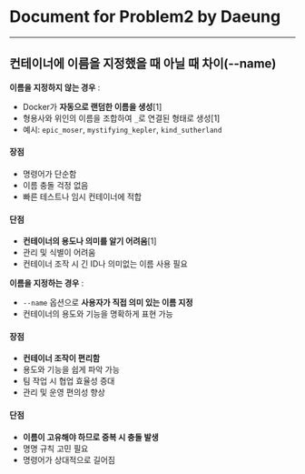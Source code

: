 # Document for Problem2 by Daeung
---

## 컨테이너에 이름을 지정했을 때 아닐 때 차이(--name)

**이름을 지정하지 않는 경우** :
- Docker가 **자동으로 랜덤한 이름을 생성**[1]
- 형용사와 위인의 이름을 조합하여 `_`로 연결된 형태로 생성[1]
- 예시: `epic_moser`, `mystifying_kepler`, `kind_sutherland`

#### 장점
- 명령어가 단순함
- 이름 충돌 걱정 없음
- 빠른 테스트나 임시 컨테이너에 적합

#### 단점
- **컨테이너의 용도나 의미를 알기 어려움**[1]
- 관리 및 식별이 어려움
- 컨테이너 조작 시 긴 ID나 의미없는 이름 사용 필요


 **이름을 지정하는 경우** :

 - `--name` 옵션으로 **사용자가 직접 의미 있는 이름 지정**
- 컨테이너의 용도와 기능을 명확하게 표현 가능

#### 장점
- **컨테이너 조작이 편리함**
- 용도와 기능을 쉽게 파악 가능
- 팀 작업 시 협업 효율성 증대
- 관리 및 운영 편의성 향상

#### 단점
- **이름이 고유해야 하므로 중복 시 충돌 발생**
- 명명 규칙 고민 필요
- 명령어가 상대적으로 길어짐